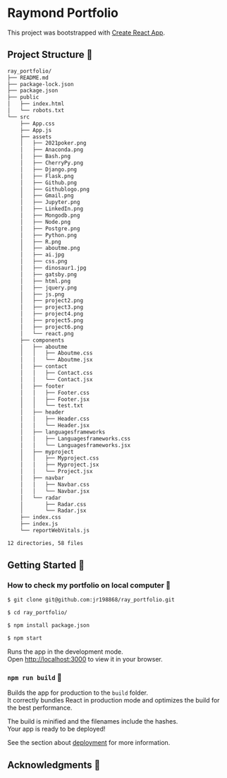 # Raymond Portfolio

This project was bootstrapped with [Create React App](https://github.com/facebook/create-react-app).



## Project Structure 🚀

```sh
ray_portfolio/
├── README.md
├── package-lock.json
├── package.json
├── public
│   ├── index.html
│   └── robots.txt
└── src
    ├── App.css
    ├── App.js
    ├── assets
    │   ├── 2021poker.png
    │   ├── Anaconda.png
    │   ├── Bash.png
    │   ├── CherryPy.png
    │   ├── Django.png
    │   ├── Flask.png
    │   ├── Github.png
    │   ├── Githublogo.png
    │   ├── Gmail.png
    │   ├── Jupyter.png
    │   ├── LinkedIn.png
    │   ├── Mongodb.png
    │   ├── Node.png
    │   ├── Postgre.png
    │   ├── Python.png
    │   ├── R.png
    │   ├── aboutme.png
    │   ├── ai.jpg
    │   ├── css.png
    │   ├── dinosaur1.jpg
    │   ├── gatsby.png
    │   ├── html.png
    │   ├── jquery.png
    │   ├── js.png
    │   ├── project2.png
    │   ├── project3.png
    │   ├── project4.png
    │   ├── project5.png
    │   ├── project6.png
    │   └── react.png
    ├── components
    │   ├── aboutme
    │   │   ├── Aboutme.css
    │   │   └── Aboutme.jsx
    │   ├── contact
    │   │   ├── Contact.css
    │   │   └── Contact.jsx
    │   ├── footer
    │   │   ├── Footer.css
    │   │   ├── Footer.jsx
    │   │   └── test.txt
    │   ├── header
    │   │   ├── Header.css
    │   │   └── Header.jsx
    │   ├── languagesframeworks
    │   │   ├── Languagesframeworks.css
    │   │   └── Languagesframeworks.jsx
    │   ├── myproject
    │   │   ├── Myproject.css
    │   │   ├── Myproject.jsx
    │   │   └── Project.jsx
    │   ├── navbar
    │   │   ├── Navbar.css
    │   │   └── Navbar.jsx
    │   └── radar
    │       ├── Radar.css
    │       └── Radar.jsx
    ├── index.css
    ├── index.js
    └── reportWebVitals.js

12 directories, 58 files
```

## Getting Started 🚀
### How to check my portfolio on local computer 🚀

```sh
$ git clone git@github.com:jr198868/ray_portfolio.git 

$ cd ray_portfolio/

$ npm install package.json

$ npm start
```

Runs the app in the development mode.\
Open [http://localhost:3000](http://localhost:3000) to view it in your browser.




### `npm run build` 🚀

Builds the app for production to the `build` folder.\
It correctly bundles React in production mode and optimizes the build for the best performance.

The build is minified and the filenames include the hashes.\
Your app is ready to be deployed!

See the section about [deployment](https://facebook.github.io/create-react-app/docs/deployment) for more information.


## Acknowledgments 🚀